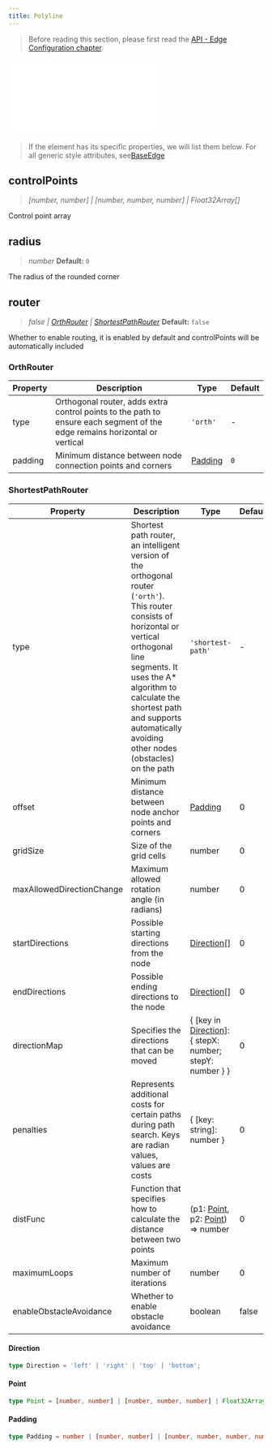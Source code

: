 ```yaml
---
title: Polyline
---
```


> Before reading this section, please first read the [API - Edge Configuration chapter](/api/elements/edges/base-edge).

<embed src="@/common/api/elements/edges/polyline.md"></embed>

> If the element has its specific properties, we will list them below. For all generic style attributes, see[BaseEdge](./BaseEdge.en.md)

## controlPoints

> _[number, number] \| [number, number, number] \| Float32Array_<!-- -->_[]_

Control point array

## radius

> _number_ **Default:** `0`

The radius of the rounded corner

## router

> _false \| [OrthRouter](#orthrouter) \| [ShortestPathRouter](#shortestpathrouter)_ **Default:** `false`

Whether to enable routing, it is enabled by default and controlPoints will be automatically included

### OrthRouter

| Property | Description                                                                                                                | Type                | Default |
| -------- | -------------------------------------------------------------------------------------------------------------------------- | ------------------- | ------- |
| type     | Orthogonal router, adds extra control points to the path to ensure each segment of the edge remains horizontal or vertical | `'orth'`            | -       |
| padding  | Minimum distance between node connection points and corners                                                                | [Padding](#padding) | `0`     |

### ShortestPathRouter

| Property                  | Description                                                                                                                                                                                                                                                                                 | Type                                                                   | Default |
| ------------------------- | ------------------------------------------------------------------------------------------------------------------------------------------------------------------------------------------------------------------------------------------------------------------------------------------- | ---------------------------------------------------------------------- | ------- |
| type                      | Shortest path router, an intelligent version of the orthogonal router (`'orth'`). This router consists of horizontal or vertical orthogonal line segments. It uses the A\* algorithm to calculate the shortest path and supports automatically avoiding other nodes (obstacles) on the path | `'shortest-path'`                                                      | -       |
| offset                    | Minimum distance between node anchor points and corners                                                                                                                                                                                                                                     | [Padding](#padding)                                                    | 0       |
| gridSize                  | Size of the grid cells                                                                                                                                                                                                                                                                      | number                                                                 | 0       |
| maxAllowedDirectionChange | Maximum allowed rotation angle (in radians)                                                                                                                                                                                                                                                 | number                                                                 | 0       |
| startDirections           | Possible starting directions from the node                                                                                                                                                                                                                                                  | [Direction](#direction)[]                                              | 0       |
| endDirections             | Possible ending directions to the node                                                                                                                                                                                                                                                      | [Direction](#direction)[]                                              | 0       |
| directionMap              | Specifies the directions that can be moved                                                                                                                                                                                                                                                  | { [key in [Direction](#direction)]: { stepX: number; stepY: number } } | 0       |
| penalties                 | Represents additional costs for certain paths during path search. Keys are radian values, values are costs                                                                                                                                                                                  | { [key: string]: number }                                              | 0       |
| distFunc                  | Function that specifies how to calculate the distance between two points                                                                                                                                                                                                                    | (p1: [Point](#point), p2: [Point](#point)) => number                   | 0       |
| maximumLoops              | Maximum number of iterations                                                                                                                                                                                                                                                                | number                                                                 | 0       |
| enableObstacleAvoidance   | Whether to enable obstacle avoidance                                                                                                                                                                                                                                                        | boolean                                                                | false   |

#### Direction

```typescript
type Direction = 'left' | 'right' | 'top' | 'bottom';
```

#### Point

```typescript
type Point = [number, number] | [number, number, number] | Float32Array;
```

#### Padding

```typescript
type Padding = number | [number, number] | [number, number, number, number];
```
